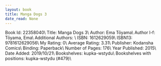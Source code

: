 ```yaml
---
layout: book
title: Manga Dogs 3
date_read: None
---
```


Book Id: 22358040\ 
Title: Manga Dogs 3\ 
Author: Ema Tōyama\ 
Author l-f: Tōyama, Ema\ 
Additional Authors: \ 
ISBN: 1612629059\ 
ISBN13: 9781612629056\ 
My Rating: 0\ 
Average Rating: 3.31\ 
Publisher: Kodansha Comics\ 
Binding: Paperback\ 
Number of Pages: 176\ 
Year Published: 2015\ 
Date Added: 2019/10/21\ 
Bookshelves: kupka-wstydu\ 
Bookshelves with positions: kupka-wstydu (#479)\ 

